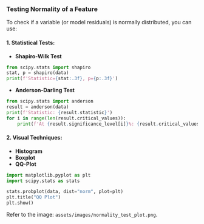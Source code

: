 ### Testing Normality of a Feature

To check if a variable (or model residuals) is normally distributed, you can use:

#### 1. **Statistical Tests**:

- **Shapiro-Wilk Test**  
```python
from scipy.stats import shapiro
stat, p = shapiro(data)
print(f'Statistic={stat:.3f}, p={p:.3f}')
```

- **Anderson-Darling Test**  
```python
from scipy.stats import anderson
result = anderson(data)
print(f'Statistic: {result.statistic}')
for i in range(len(result.critical_values)):
    print(f'At {result.significance_level[i]}%: {result.critical_values[i]}')
```

#### 2. **Visual Techniques**:

- **Histogram**
- **Boxplot**
- **QQ-Plot**  
```python
import matplotlib.pyplot as plt
import scipy.stats as stats

stats.probplot(data, dist="norm", plot=plt)
plt.title("QQ Plot")
plt.show()
```

Refer to the image: `assets/images/normality_test_plot.png`.